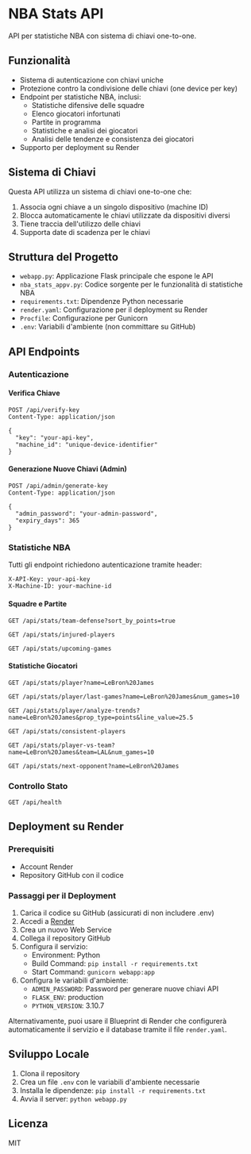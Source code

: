 # NBA Stats API

API per statistiche NBA con sistema di chiavi one-to-one.

## Funzionalità

- Sistema di autenticazione con chiavi uniche
- Protezione contro la condivisione delle chiavi (one device per key)
- Endpoint per statistiche NBA, inclusi:
  - Statistiche difensive delle squadre
  - Elenco giocatori infortunati
  - Partite in programma
  - Statistiche e analisi dei giocatori
  - Analisi delle tendenze e consistenza dei giocatori
- Supporto per deployment su Render

## Sistema di Chiavi

Questa API utilizza un sistema di chiavi one-to-one che:

1. Associa ogni chiave a un singolo dispositivo (machine ID)
2. Blocca automaticamente le chiavi utilizzate da dispositivi diversi
3. Tiene traccia dell'utilizzo delle chiavi
4. Supporta date di scadenza per le chiavi

## Struttura del Progetto

- `webapp.py`: Applicazione Flask principale che espone le API
- `nba_stats_appv.py`: Codice sorgente per le funzionalità di statistiche NBA
- `requirements.txt`: Dipendenze Python necessarie
- `render.yaml`: Configurazione per il deployment su Render
- `Procfile`: Configurazione per Gunicorn
- `.env`: Variabili d'ambiente (non committare su GitHub)

## API Endpoints

### Autenticazione

#### Verifica Chiave

```
POST /api/verify-key
Content-Type: application/json

{
  "key": "your-api-key",
  "machine_id": "unique-device-identifier"
}
```

#### Generazione Nuove Chiavi (Admin)

```
POST /api/admin/generate-key
Content-Type: application/json

{
  "admin_password": "your-admin-password",
  "expiry_days": 365
}
```

### Statistiche NBA

Tutti gli endpoint richiedono autenticazione tramite header:
```
X-API-Key: your-api-key
X-Machine-ID: your-machine-id
```

#### Squadre e Partite

```
GET /api/stats/team-defense?sort_by_points=true
```

```
GET /api/stats/injured-players
```

```
GET /api/stats/upcoming-games
```

#### Statistiche Giocatori

```
GET /api/stats/player?name=LeBron%20James
```

```
GET /api/stats/player/last-games?name=LeBron%20James&num_games=10
```

```
GET /api/stats/player/analyze-trends?name=LeBron%20James&prop_type=points&line_value=25.5
```

```
GET /api/stats/consistent-players
```

```
GET /api/stats/player-vs-team?name=LeBron%20James&team=LAL&num_games=10
```

```
GET /api/stats/next-opponent?name=LeBron%20James
```

### Controllo Stato

```
GET /api/health
```

## Deployment su Render

### Prerequisiti

- Account Render
- Repository GitHub con il codice

### Passaggi per il Deployment

1. Carica il codice su GitHub (assicurati di non includere .env)
2. Accedi a [Render](https://render.com)
3. Crea un nuovo Web Service
4. Collega il repository GitHub
5. Configura il servizio:
   - Environment: Python
   - Build Command: `pip install -r requirements.txt`
   - Start Command: `gunicorn webapp:app`
6. Configura le variabili d'ambiente:
   - `ADMIN_PASSWORD`: Password per generare nuove chiavi API
   - `FLASK_ENV`: production
   - `PYTHON_VERSION`: 3.10.7

Alternativamente, puoi usare il Blueprint di Render che configurerà automaticamente il servizio e il database tramite il file `render.yaml`.

## Sviluppo Locale

1. Clona il repository
2. Crea un file `.env` con le variabili d'ambiente necessarie
3. Installa le dipendenze: `pip install -r requirements.txt`
4. Avvia il server: `python webapp.py`

## Licenza

MIT 